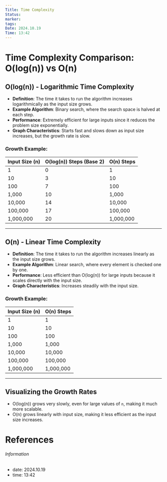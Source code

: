 ```yaml
---
Title: Time Complexity
Status: 
marker: 
tags: 
Date: 2024.10.19
Time: 13:42
---
```

# Time Complexity Comparison: O(log(n)) vs O(n)

## O(log(n)) - Logarithmic Time Complexity
- **Definition**: The time it takes to run the algorithm increases logarithmically as the input size grows. 
- **Example Algorithm**: Binary search, where the search space is halved at each step.
- **Performance**: Extremely efficient for large inputs since it reduces the problem size exponentially.
- **Graph Characteristics**: Starts fast and slows down as input size increases, but the growth rate is slow.

### Growth Example:
| Input Size (n) | O(log(n)) Steps (Base 2) | O(n) Steps |
| -------------- | ------------------------ | ---------- |
| 1              | 0                        | 1          |
| 10             | 3                        | 10         |
| 100            | 7                        | 100        |
| 1,000          | 10                       | 1,000      |
| 10,000         | 14                       | 10,000     |
| 100,000        | 17                       | 100,000    |
| 1,000,000      | 20                       | 1,000,000  |

---

## O(n) - Linear Time Complexity
- **Definition**: The time it takes to run the algorithm increases linearly as the input size grows.
- **Example Algorithm**: Linear search, where every element is checked one by one.
- **Performance**: Less efficient than O(log(n)) for large inputs because it scales directly with the input size.
- **Graph Characteristics**: Increases steadily with the input size.

### Growth Example:
| Input Size (n) | O(n) Steps |
| -------------- | ---------- |
| 1              | 1          |
| 10             | 10         |
| 100            | 100        |
| 1,000          | 1,000      |
| 10,000         | 10,000     |
| 100,000        | 100,000    |
| 1,000,000      | 1,000,000  |

---

## Visualizing the Growth Rates

- O(log(n)) grows very slowly, even for large values of `n`, making it much more scalable.
- O(n) grows linearly with input size, making it less efficient as the input size increases.




# References


###### Information
- date: 2024.10.19
- time: 13:42